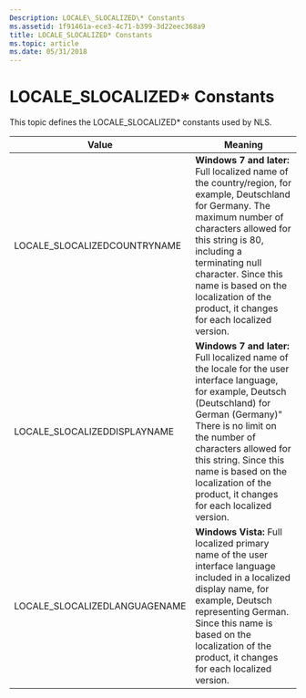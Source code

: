 ```yaml
---
Description: LOCALE\_SLOCALIZED\* Constants
ms.assetid: 1f91461a-ece3-4c71-b399-3d22eec368a9
title: LOCALE_SLOCALIZED* Constants
ms.topic: article
ms.date: 05/31/2018
---
```


# LOCALE\_SLOCALIZED\* Constants

This topic defines the LOCALE\_SLOCALIZED\* constants used by NLS.



| Value                          | Meaning                                                                                                                                                                                                                                                                                                                                     |
|--------------------------------|---------------------------------------------------------------------------------------------------------------------------------------------------------------------------------------------------------------------------------------------------------------------------------------------------------------------------------------------|
| LOCALE\_SLOCALIZEDCOUNTRYNAME  | **Windows 7 and later:** Full localized name of the country/region, for example, Deutschland for Germany. The maximum number of characters allowed for this string is 80, including a terminating null character. Since this name is based on the localization of the product, it changes for each localized version. <br/>           |
| LOCALE\_SLOCALIZEDDISPLAYNAME  | **Windows 7 and later:** Full localized name of the locale for the user interface language, for example, Deutsch (Deutschland) for German (Germany)" There is no limit on the number of characters allowed for this string. Since this name is based on the localization of the product, it changes for each localized version. <br/> |
| LOCALE\_SLOCALIZEDLANGUAGENAME | **Windows Vista:** Full localized primary name of the user interface language included in a localized display name, for example, Deutsch representing German. Since this name is based on the localization of the product, it changes for each localized version. <br/>                                                               |



 

 

 




